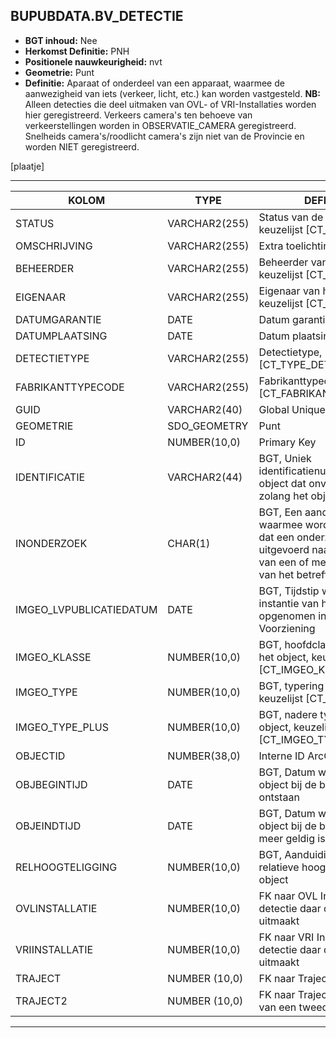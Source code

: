 ﻿## BUPUBDATA.BV_DETECTIE


* __BGT inhoud:__ Nee
* __Herkomst Definitie:__ PNH
* __Positionele nauwkeurigheid:__ nvt
* __Geometrie:__ Punt
* __Definitie:__ Aparaat of onderdeel van een apparaat, waarmee de aanwezigheid van iets (verkeer, licht, etc.) kan worden vastgesteld. __NB:__ Alleen detecties die deel uitmaken van OVL- of VRI-Installaties worden hier geregistreerd. Verkeers camera's ten behoeve van verkeerstellingen worden in OBSERVATIE_CAMERA geregistreerd. Snelheids camera's/roodlicht camera's zijn niet van de Provincie en worden NIET geregistreerd.

[plaatje]

***

|KOLOM                           	|TYPE          	|DEFINITIE|
|------                          	|----          	|-----    |
|STATUS                          	|VARCHAR2(255) 	|Status van de gegevens, keuzelijst [CT_STATUS]|
|OMSCHRIJVING                    	|VARCHAR2(255) 	|Extra toelichting|
|BEHEERDER                       	|VARCHAR2(255) 	|Beheerder van het object, keuzelijst [CT_INSTANTIE]|
|EIGENAAR                        	|VARCHAR2(255) 	|Eigenaar van het object, keuzelijst [CT_INSTANTIE]|
|DATUMGARANTIE                   	|DATE          	|Datum garantie|
|DATUMPLAATSING                  	|DATE          	|Datum plaatsing|
|DETECTIETYPE                    	|VARCHAR2(255) 	|Detectietype, keuzelijst [CT_TYPE_DETECTOR]|
|FABRIKANTTYPECODE               	|VARCHAR2(255) 	|Fabrikanttypecode, keuzelijst [CT_FABRIKANT_TYPECODE]|
|GUID                            	|VARCHAR2(40)  	|Global Unique Identifier|
|GEOMETRIE                       	|SDO_GEOMETRY  	|Punt|
|ID                              	|NUMBER(10,0)  	|Primary Key|
|IDENTIFICATIE			            |VARCHAR2(44)  	|BGT, Uniek identificatienummer voor het object dat onveranderlijk is zolang het object bestaat|
|INONDERZOEK                        |CHAR(1)       	|BGT, Een aanduiding waarmee wordt aangegeven dat een onderzoek wordt uitgevoerd naar de juistheid van een of meer gegevens van het betreffende object|
|IMGEO_LVPUBLICATIEDATUM            |DATE          	|BGT, Tijdstip waarop deze instantie van het object is opgenomen in de Landelijke Voorziening|
|IMGEO_KLASSE                       |NUMBER(10,0)   |BGT, hoofdclassificatie van het object, keuzelijst [CT_IMGEO_KLASSE]|
|IMGEO_TYPE                         |NUMBER(10,0)   |BGT, typering van het object, keuzelijst [CT_IMGEO_TYPE] |
|IMGEO_TYPE_PLUS                    |NUMBER(10,0)   |BGT, nadere typering van het object, keuzelijst [CT_IMGEO_TYPE_PLUS]|
|OBJECTID                        	|NUMBER(38,0)   |Interne ID ArcGIS|
|OBJBEGINTIJD                    	|DATE          	|BGT, Datum waarop het object bij de bronhouder is ontstaan|
|OBJEINDTIJD                     	|DATE          	|BGT, Datum waarop het object bij de bronhouder niet meer geldig is|
|RELHOOGTELIGGING                	|NUMBER(10,0)  	|BGT, Aanduiding voor de relatieve hoogte van het object|
|OVLINSTALLATIE                  	|NUMBER(10,0)  	|FK naar OVL Installatie als detectie daar deel van uitmaakt|
|VRIINSTALLATIE                  	|NUMBER(10,0)  	|FK naar VRI Installatie als detectie daar deel van uitmaakt|
|TRAJECT							|NUMBER (10,0)	|FK naar Traject|
|TRAJECT2							|NUMBER (10,0)	|FK naar Traject in het geval van een tweede traject|

***


